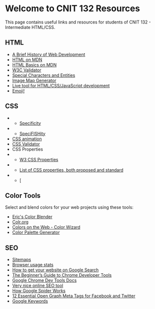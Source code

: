 # Welcome to CNIT 132 Resources

This page contains useful links and resources for students of CNIT 132 - Intermediate HTML/CSS.

## HTML

- [A Brief History of Web Development](https://www.techopedia.com/2/31579/networks/a-brief-history-of-web-development)
- [HTML on MDN](https://developer.mozilla.org/en-US/docs/Web/HTML)
- [HTML Basics on MDN](https://developer.mozilla.org/en-US/docs/Learn/Getting_started_with_the_web/HTML_basics)
- [W3C Validator](https://validator.w3.org/)
- [Special Characters and Entities](https://brajeshwar.github.io/entities/)
- [Image Map Generator](https://www.image-map.net/)
- [Live tool for HTML/CSS/JavaScript development](https://codepen.io/pen/)
- [Emoji!](https://www.w3schools.com/charsets/ref_emoji.asp)

## CSS
- - [Specificity](https://developer.mozilla.org/en-US/docs/Web/CSS/Specificity)
- - [SpeciFISHity](https://specifishity.com/)
- [CSS animation](https://www.w3schools.com/css/css3_animations.asp)
- [CSS Validator](https://jigsaw.w3.org/css-validator/)
- CSS Properties
- - [W3 CSS Properties](https://www.w3schools.com/cssref/)
- - [List of CSS properties, both proposed and standard](https://www.w3.org/Style/CSS/all-properties.en.html#colorkey)
- - [
## Color Tools

Select and blend colors for your web projects using these tools:

- [Eric's Color Blender](http://meyerweb.com/eric/tools/color-blend)
- [Colr.org](http://www.colr.org/)
- [Colors on the Web - Color Wizard](http://www.colorsontheweb.com/Color-Tools/Color-Wizard)
- [Color Palette Generator](https://bighugelabs.com/colors.php)

## SEO
- [Sitemaps](https://www.xml-sitemaps.com/)
- [Browser usage stats](https://gs.statcounter.com/)
- [How to get your website on Google Search](https://www.google.com/webmasters/#?modal_active=none)
- [The Beginner’s Guide to Chrome Developer Tools](https://nira.com/chrome-developer-tools/)
- [Google Chrome Dev Tools Docs](https://developer.chrome.com/docs/devtools/)
- [Very nice online SEO tool](https://www.seoworks.com/)
- [How Google Spider Works](https://support.google.com/webmasters/answer/182072?hl=en)
- [12 Essential Open Graph Meta Tags for Facebook and Twitter](https://neilpatel.com/blog/open-graph-meta-tags/)
- [Google Keywords](https://adwords.google.com/select/KeywordToolExternal)
